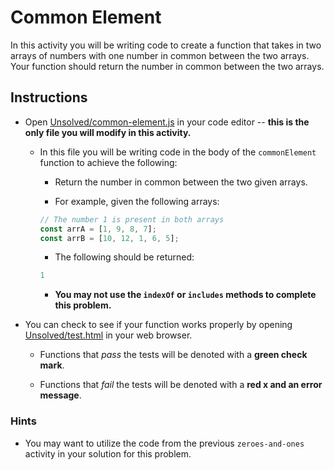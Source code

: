 # Common Element

In this activity you will be writing code to create a function that takes in two arrays of numbers with one number in common between the two arrays. Your function should return the number in common between the two arrays.

## Instructions

* Open [Unsolved/common-element.js](Unsolved/common-element.js) in your code editor -- **this is the only file you will modify in this activity.**

  * In this file you will be writing code in the body of the `commonElement` function to achieve the following:

    * Return the number in common between the two given arrays.

    * For example, given the following arrays:

    ```js
    // The number 1 is present in both arrays
    const arrA = [1, 9, 8, 7];
    const arrB = [10, 12, 1, 6, 5];
    ```

    * The following should be returned:

    ```js
    1
    ```

    * **You may not use the `indexOf` or `includes` methods to complete this problem.**

* You can check to see if your function works properly by opening [Unsolved/test.html](Unsolved/test.html) in your web browser.

  * Functions that _pass_ the tests will be denoted with a **green check mark**.

  * Functions that _fail_ the tests will be denoted with a **red x and an error message**.

### Hints

* You may want to utilize the code from the previous `zeroes-and-ones` activity in your solution for this problem.
